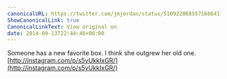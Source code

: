 ```yaml
---
canonicalURL: https://twitter.com/jmjordan/status/510922068557168641
ShowCanonicalLink: true
CanonicalLinkText: View original on
date: 2014-09-13T22:44:48+00:00
---
```

Someone has a new favorite box. I think she outgrew her old one. [http://instagram.com/p/s5yUkkIxGR/](http://instagram.com/p/s5yUkkIxGR/)